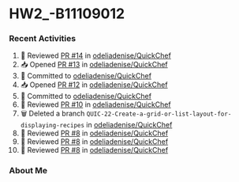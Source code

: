 # HW2_-B11109012

### Recent Activities
<!--START_SECTION:activity-->
1. 🔎 Reviewed [PR #14](https://github.com/odeliadenise/QuickChef/pull/14) in [odeliadenise/QuickChef](https://github.com/odeliadenise/QuickChef)
2. 📥 Opened [PR #13](https://github.com/odeliadenise/QuickChef/pull/13) in [odeliadenise/QuickChef](https://github.com/odeliadenise/QuickChef)
3. 📝 Committed to [odeliadenise/QuickChef](https://github.com/odeliadenise/QuickChef/commit/f9cebe1d06f94d55d2be2ce2d411d9494e286bbc)
4. 📥 Opened [PR #12](https://github.com/odeliadenise/QuickChef/pull/12) in [odeliadenise/QuickChef](https://github.com/odeliadenise/QuickChef)
5. 📝 Committed to [odeliadenise/QuickChef](https://github.com/odeliadenise/QuickChef/commit/fc2718d0b23e833d5a7ed37fe4c951fd5c44ae6d)
6. 🔎 Reviewed [PR #10](https://github.com/odeliadenise/QuickChef/pull/10) in [odeliadenise/QuickChef](https://github.com/odeliadenise/QuickChef)
7. 🗑️ Deleted a branch `QUIC-22-Create-a-grid-or-list-layout-for-displaying-recipes` in [odeliadenise/QuickChef](https://github.com/odeliadenise/QuickChef)
8. 🔎 Reviewed [PR #8](https://github.com/odeliadenise/QuickChef/pull/8) in [odeliadenise/QuickChef](https://github.com/odeliadenise/QuickChef)
9. 🔎 Reviewed [PR #8](https://github.com/odeliadenise/QuickChef/pull/8) in [odeliadenise/QuickChef](https://github.com/odeliadenise/QuickChef)
10. 🔎 Reviewed [PR #8](https://github.com/odeliadenise/QuickChef/pull/8) in [odeliadenise/QuickChef](https://github.com/odeliadenise/QuickChef)
<!--END_SECTION:activity-->

### About Me
<!--MYLINKS:START -->
<!--MYLINKS:END -->
